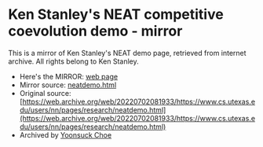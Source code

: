 # Ken Stanley's NEAT competitive coevolution demo - mirror

This is a mirror of Ken Stanley's NEAT demo page, retrieved from internet archive. All rights belong to Ken Stanley.

* Here's the MIRROR: [web page](https://yschoe.github.io/stanley-neat-demo/neatdemo.html)
* Mirror source: [neatdemo.html](neatdemo.html)
* Original source: [https://web.archive.org/web/20220702081933/https://www.cs.utexas.edu/users/nn/pages/research/neatdemo.html](https://web.archive.org/web/20220702081933/https://www.cs.utexas.edu/users/nn/pages/research/neatdemo.html)
* Archived by [Yoonsuck Choe](https://yschoe.github.io)
